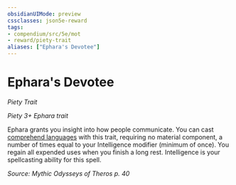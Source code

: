 ```yaml
---
obsidianUIMode: preview
cssclasses: json5e-reward
tags:
- compendium/src/5e/mot
- reward/piety-trait
aliases: ["Ephara's Devotee"]
---
```

# Ephara's Devotee
*Piety Trait*  

*Piety 3+ Ephara trait*

Ephara grants you insight into how people communicate. You can cast [comprehend languages](/2-Mechanics/CLI/spells/comprehend-languages.md) with this trait, requiring no material component, a number of times equal to your Intelligence modifier (minimum of once). You regain all expended uses when you finish a long rest. Intelligence is your spellcasting ability for this spell.

*Source: Mythic Odysseys of Theros p. 40*